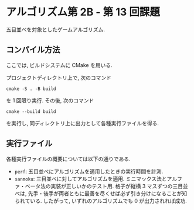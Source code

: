 # アルゴリズム第 2B - 第 13 回課題

五目並べを対象としたゲームアルゴリズム.


## コンパイル方法

ここでは, ビルドシステムに CMake を用いる.

プロジェクトディレクトリ上で, 次のコマンド
```
cmake -S . -B build
```
を 1 回限り実行.
その後, 次のコマンド
```
cmake --build build
```
を実行し, 同ディレクトリ上に出力として各種実行ファイルを得る.


## 実行ファイル

各種実行ファイルの概要については以下の通りである.

-   `perf`:
    五目並べにアルゴリズムを適用したときの実行時間を計測.
-   `sanmoku`:
    三目並べに対してアルゴリズムを適用.
    ミニマックス法とアルファ・ベータ法の実装が正しいかのテスト用.
    格子が縦横 3 マスずつの三目並べは,
    先手・後手が両者ともに最善を尽くせば必ず引き分けになることが知られている.
    したがって, いずれのアルゴリズムでも 0 が出力されれば成功.
